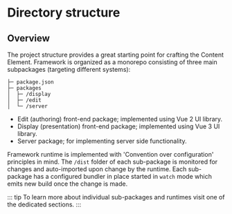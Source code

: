 # Directory structure

## Overview

The project structure provides a great starting point for crafting
the Content Element. Framework is organized as a monorepo consisting of three
main subpackages (targeting different systems):

```
├─ package.json
├─ packages
│  ├─ /display
│  ├─ /edit
│  └─ /server
```

- Edit (authoring) front-end package; implemented using Vue 2 UI library.
- Display (presentation) front-end package; implemented using Vue 3 UI library.
- Server package; for implementing server side functionality.

Framework runtime is implemented with 'Convention over configuration' principles
in mind. The `/dist` folder of each sub-package is monitored for changes and
auto-imported upon change by the runtime. Each sub-package has a configured
bundler in place started in `watch` mode which emits new build once the change
is made.

::: tip
To learn more about individual sub-packages and runtimes visit one of the
dedicated sections.
:::
